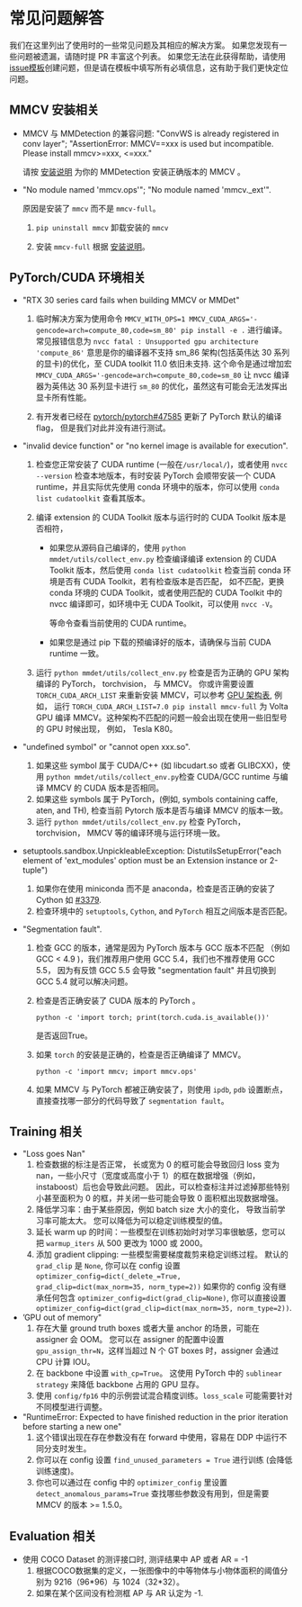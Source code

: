 # 常见问题解答

我们在这里列出了使用时的一些常见问题及其相应的解决方案。 如果您发现有一些问题被遗漏，请随时提 PR 丰富这个列表。 如果您无法在此获得帮助，请使用 [issue模板](https://github.com/open-mmlab/mmdetection/blob/master/.github/ISSUE_TEMPLATE/error-report.md/ )创建问题，但是请在模板中填写所有必填信息，这有助于我们更快定位问题。

## MMCV 安装相关

- MMCV 与 MMDetection 的兼容问题: "ConvWS is already registered in conv layer"; "AssertionError: MMCV==xxx is used but incompatible. Please install mmcv>=xxx, <=xxx."

  请按 [安装说明](https://mmdetection.readthedocs.io/zh_CN/latest/get_started.html#installation) 为你的 MMDetection 安装正确版本的 MMCV 。

- "No module named 'mmcv.ops'"; "No module named 'mmcv._ext'".

    原因是安装了 `mmcv` 而不是 `mmcv-full`。

    1. `pip uninstall mmcv` 卸载安装的 `mmcv`

    2. 安装 `mmcv-full` 根据 [安装说明](https://mmcv.readthedocs.io/zh/latest/#installation)。

## PyTorch/CUDA 环境相关

- "RTX 30 series card fails when building MMCV or MMDet"

    1. 临时解决方案为使用命令 `MMCV_WITH_OPS=1 MMCV_CUDA_ARGS='-gencode=arch=compute_80,code=sm_80' pip install -e .` 进行编译。 常见报错信息为 `nvcc fatal : Unsupported gpu architecture 'compute_86'` 意思是你的编译器不支持 sm_86 架构(包括英伟达 30 系列的显卡)的优化，至 CUDA toolkit 11.0 依旧未支持. 这个命令是通过增加宏 `MMCV_CUDA_ARGS='-gencode=arch=compute_80,code=sm_80` 让 nvcc 编译器为英伟达 30 系列显卡进行 `sm_80` 的优化，虽然这有可能会无法发挥出显卡所有性能。

    2. 有开发者已经在 [pytorch/pytorch#47585](https://github.com/pytorch/pytorch/pull/47585) 更新了 PyTorch 默认的编译 flag， 但是我们对此并没有进行测试。

- "invalid device function" or "no kernel image is available for execution".

    1. 检查您正常安装了 CUDA runtime (一般在`/usr/local/`)，或者使用 `nvcc --version` 检查本地版本，有时安装 PyTorch 会顺带安装一个 CUDA runtime，并且实际优先使用 conda 环境中的版本，你可以使用 `conda list cudatoolkit` 查看其版本。

    2. 编译 extension 的 CUDA Toolkit 版本与运行时的 CUDA Toolkit 版本是否相符，

       * 如果您从源码自己编译的，使用 `python mmdet/utils/collect_env.py` 检查编译编译 extension 的 CUDA Toolkit 版本，然后使用 `conda list cudatoolkit` 检查当前 conda 环境是否有 CUDA Toolkit，若有检查版本是否匹配， 如不匹配，更换 conda 环境的 CUDA Toolkit，或者使用匹配的 CUDA Toolkit 中的 nvcc 编译即可，如环境中无 CUDA Toolkit，可以使用 `nvcc -V`。

         等命令查看当前使用的 CUDA runtime。

       * 如果您是通过 pip 下载的预编译好的版本，请确保与当前 CUDA runtime 一致。

    3. 运行 `python mmdet/utils/collect_env.py` 检查是否为正确的 GPU 架构编译的 PyTorch， torchvision， 与 MMCV。 你或许需要设置 `TORCH_CUDA_ARCH_LIST` 来重新安装 MMCV，可以参考 [GPU 架构表](https://docs.nvidia.com/cuda/cuda-compiler-driver-nvcc/index.html#gpu-feature-list),
        例如， 运行 `TORCH_CUDA_ARCH_LIST=7.0 pip install mmcv-full` 为 Volta GPU 编译 MMCV。这种架构不匹配的问题一般会出现在使用一些旧型号的 GPU 时候出现， 例如， Tesla K80。

- "undefined symbol" or "cannot open xxx.so".

    1. 如果这些 symbol 属于 CUDA/C++ (如 libcudart.so 或者 GLIBCXX)，使用 `python mmdet/utils/collect_env.py`检查 CUDA/GCC runtime 与编译 MMCV 的 CUDA 版本是否相同。
    2. 如果这些 symbols 属于 PyTorch，(例如, symbols containing caffe, aten, and TH), 检查当前 Pytorch 版本是否与编译 MMCV 的版本一致。
    3. 运行 `python mmdet/utils/collect_env.py` 检查 PyTorch， torchvision， MMCV 等的编译环境与运行环境一致。

- setuptools.sandbox.UnpickleableException: DistutilsSetupError("each element of 'ext_modules' option must be an Extension instance or 2-tuple")

    1. 如果你在使用 miniconda 而不是 anaconda，检查是否正确的安装了 Cython 如 [#3379](https://github.com/open-mmlab/mmdetection/issues/3379).
    2. 检查环境中的 `setuptools`, `Cython`, and `PyTorch` 相互之间版本是否匹配。

- "Segmentation fault".
    1. 检查 GCC 的版本，通常是因为 PyTorch 版本与 GCC 版本不匹配 （例如 GCC < 4.9 )，我们推荐用户使用 GCC 5.4，我们也不推荐使用 GCC 5.5， 因为有反馈 GCC 5.5 会导致 "segmentation fault" 并且切换到 GCC 5.4 就可以解决问题。

    2. 检查是否正确安装了 CUDA 版本的 PyTorch 。

        ```shell
        python -c 'import torch; print(torch.cuda.is_available())'
        ```

        是否返回True。

    3. 如果 `torch` 的安装是正确的，检查是否正确编译了 MMCV。

        ```shell
        python -c 'import mmcv; import mmcv.ops'
        ```

    4. 如果 MMCV 与 PyTorch 都被正确安装了，则使用 `ipdb`, `pdb` 设置断点，直接查找哪一部分的代码导致了 `segmentation fault`。

## Training 相关

- "Loss goes Nan"
    1. 检查数据的标注是否正常， 长或宽为 0 的框可能会导致回归 loss 变为 nan，一些小尺寸（宽度或高度小于 1）的框在数据增强（例如，instaboost）后也会导致此问题。 因此，可以检查标注并过滤掉那些特别小甚至面积为 0 的框，并关闭一些可能会导致 0 面积框出现数据增强。
    2. 降低学习率：由于某些原因，例如 batch size 大小的变化， 导致当前学习率可能太大。 您可以降低为可以稳定训练模型的值。
    3. 延长 warm up 的时间：一些模型在训练初始时对学习率很敏感，您可以把 `warmup_iters` 从 500 更改为 1000 或 2000。
    4. 添加 gradient clipping: 一些模型需要梯度裁剪来稳定训练过程。 默认的 `grad_clip` 是 `None`,  你可以在 config 设置 `optimizer_config=dict(_delete_=True, grad_clip=dict(max_norm=35, norm_type=2))`  如果你的 config 没有继承任何包含 `optimizer_config=dict(grad_clip=None)`,  你可以直接设置`optimizer_config=dict(grad_clip=dict(max_norm=35, norm_type=2))`.
- ’GPU out of memory"
    1. 存在大量 ground truth boxes 或者大量 anchor 的场景，可能在 assigner 会 OOM。 您可以在 assigner 的配置中设置 `gpu_assign_thr=N`，这样当超过 N 个 GT boxes 时，assigner 会通过 CPU 计算 IOU。
    2. 在 backbone 中设置 `with_cp=True`。 这使用 PyTorch 中的 `sublinear strategy` 来降低 backbone 占用的 GPU 显存。
    3. 使用 `config/fp16` 中的示例尝试混合精度训练。`loss_scale` 可能需要针对不同模型进行调整。
- "RuntimeError: Expected to have finished reduction in the prior iteration before starting a new one"
    1. 这个错误出现在存在参数没有在 forward 中使用，容易在 DDP 中运行不同分支时发生。
    2. 你可以在 config 设置 `find_unused_parameters = True` 进行训练 (会降低训练速度)。
    3. 你也可以通过在 config 中的 `optimizer_config` 里设置 `detect_anomalous_params=True` 查找哪些参数没有用到，但是需要 MMCV 的版本 >= 1.5.0。

## Evaluation 相关

- 使用 COCO Dataset 的测评接口时, 测评结果中 AP 或者 AR = -1
    1. 根据COCO数据集的定义，一张图像中的中等物体与小物体面积的阈值分别为 9216（96\*96）与 1024（32\*32）。
    2. 如果在某个区间没有检测框 AP 与 AR 认定为 -1.
